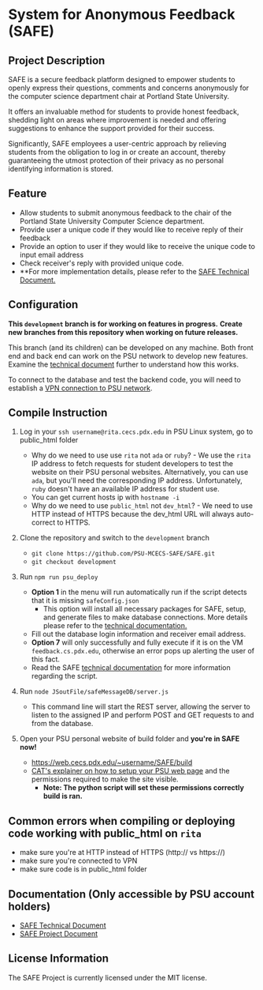 # System for Anonymous Feedback (SAFE)

## Project Description
SAFE is a secure feedback platform designed to empower students to openly express their questions, comments and concerns anonymously for the computer science department chair at Portland State University.

It offers an invaluable method for students to provide honest feedback, shedding light on areas where improvement is needed and offering suggestions to enhance the support provided for their success.

Significantly, SAFE employees a user-centric approach by relieving students from the obligation to log in or create an account, thereby guaranteeing the utmost protection of their privacy as no personal identifying information is stored.

## Feature
   - Allow students to submit anonymous feedback to the chair of the Portland State University Computer Science department. 
   - Provide user a unique code if they would like to receive reply of their feedback
   - Provide an option to user if they would like to receive the unique code to input email address
   - Check receiver's reply with provided unique code.
   - **For more implementation details, please refer to the [SAFE Technical Document.](https://docs.google.com/document/d/1MdtnJYj4y3OirrlEhxFQHG48TJet-ErY3psOXECbdkA/edit?usp=sharing)

## Configuration
**This `development` branch is for working on features in progress.**
**Create new branches from this repository when working on future releases.**

This branch (and its children) can be developed on any machine. Both front end
and back end can work on the PSU network to develop new features. Examine the
[technical document](https://docs.google.com/document/d/1MdtnJYj4y3OirrlEhxFQHG48TJet-ErY3psOXECbdkA/edit?usp=sharing) further to understand how this works.

To connect to the database and test the backend code, you will need to establish a [VPN connection to PSU network](https://cat.pdx.edu/services/network/vpn-services/). 

## Compile Instruction
1. Log in your `ssh username@rita.cecs.pdx.edu` in PSU Linux system, go to public_html folder
      - Why do we need to use use `rita` not `ada` or `ruby`? - We use the `rita` IP address to fetch requests for student developers to test the website on their PSU personal websites. Alternatively, you can use `ada`, but you'll need the corresponding IP address. Unfortunately, `ruby` doesn't have an available IP address for student use.
      - You can get current hosts ip with `hostname -i`
      - Why do we need to use `public_html` not `dev_html`? - We need to use HTTP instead of HTTPS because the dev_html URL will always auto-correct to HTTPS.


2. Clone the repository and switch to the `development` branch 
      - `git clone https://github.com/PSU-MCECS-SAFE/SAFE.git` 
      - `git checkout development`


3. Run `npm run psu_deploy`
      - **Option 1** in the menu will run automatically run if the script detects that it is missing `safeConfig.json`
        - This option will install all necessary packages for SAFE, setup, and generate files to make database connections. More details please refer to the
        [technical documentation.](https://docs.google.com/document/d/1MdtnJYj4y3OirrlEhxFQHG48TJet-ErY3psOXECbdkA/edit?usp=sharing)
      - Fill out the database login information and receiver email address.
      - **Option 7** will only successfully and fully execute if it is on the VM `feedback.cs.pdx.edu`, otherwise an error pops up alerting the user of this fact.
      - Read the SAFE [technical documentation](https://docs.google.com/document/d/1MdtnJYj4y3OirrlEhxFQHG48TJet-ErY3psOXECbdkA/edit?usp=sharing) for more information regarding the script.

4. Run `node JSoutFile/safeMessageDB/server.js`
      - This command line will start the REST server, allowing the server to listen to the assigned IP and perform POST and GET requests to and from the database.


5. Open your PSU personal website of build folder and **you're in SAFE now!**
      - https://web.cecs.pdx.edu/~username/SAFE/build
      - [CAT's explainer on how to setup your PSU web page](https://cat.pdx.edu/services/web/account-websites/) and the permissions required to make the site visible.
        - **Note: The python script will set these permissions correctly build is ran.**


## Common errors when compiling or deploying code working with public_html on `rita`
- make sure you're at HTTP instead of HTTPS (http:// vs https://)
- make sure you're connected to VPN
- make sure code is in public_html folder

## Documentation (Only accessible by PSU account holders)
- [SAFE Technical Document](https://docs.google.com/document/d/1MdtnJYj4y3OirrlEhxFQHG48TJet-ErY3psOXECbdkA/edit?usp=sharing)
- [SAFE Project Document](https://docs.google.com/document/d/10eupnhzwyy5QGYRyrANkVYcIVGvMmakqFB1AjU6x6So/edit?usp=sharing)

## License Information
The SAFE Project is currently licensed under the MIT license.